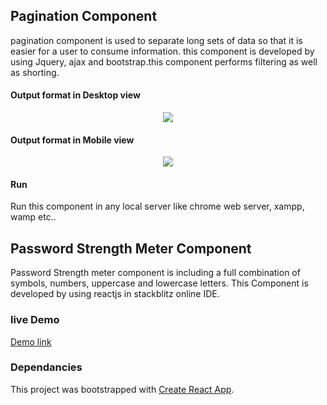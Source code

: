 ## Pagination Component
pagination component is used to separate long sets of data so that it is easier for a user to consume information. this component is developed by using Jquery, ajax and bootstrap.this component performs filtering as well as shorting.

#### Output format in Desktop view
<p align='center'><img src="./desktop-view.PNG" /></p>

#### Output format in Mobile view
<p align='center'><img src="./Mobile view.PNG" /></p>

#### Run 
Run this component in any local server like chrome web server, xampp, wamp etc..

## Password Strength Meter Component
Password Strength meter component is including a full combination of symbols, numbers, uppercase and lowercase letters. This Component is developed by using reactjs in stackblitz online IDE.

### live Demo
[Demo link](https://stackblitz.com/edit/react-ab9dqa)

### Dependancies
This project was bootstrapped with [Create React App](https://github.com/facebook/create-react-app).


